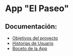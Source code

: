 # App "El Paseo"
## Documentación:
- [Objetivos del proyecto](https://gitlab.catedras.linti.unlp.edu.ar/Laboratorio2020/grupo10/-/wikis/Objetivo-del-proyecto)
- [Historias de Usuario](https://gitlab.catedras.linti.unlp.edu.ar/Laboratorio2020/grupo10/-/wikis/Historias-de-Usuario)
- [Boceto de la App](https://gitlab.catedras.linti.unlp.edu.ar/Laboratorio2020/grupo10/-/wikis/Mockup)